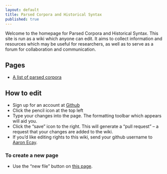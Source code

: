 ```yaml
---
layout: default
title: Parsed Corpora and Historical Syntax
published: true
---
```


Welcome to the homepage for Parsed Corpora and Historical Syntax.  This
site is run as a wiki which anyone can edit.  It aims to collect
information and resources which may be useful for researchers, as well
as to serve as a forum for collaboration and communication.

## Pages

- [A list of parsed corpora](corpora.html)

## How to edit

- Sign up for an account at [Github](https://github.com)
- Click the pencil icon at the top left
- Type your changes into the page.  The formatting toolbar which appears
  will aid you.
- Click the “save” icon to the right.  This will generate a “pull
  request” – a request that your changes are added to the wiki.
- If you’d like editing rights to this wiki, send your github username
  to [Aaron Ecay](mailto:aaron.ecay@york.ac.uk).

### To create a new page

- Use the “new file” button on
  [this page](http://prose.io/#parsedcorpora/parsedcorpora.github.io).
